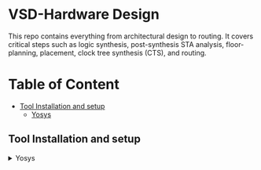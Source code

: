 # VSD-Hardware Design 
This repo contains everything from architectural design to routing. It covers critical steps such as logic synthesis, post-synthesis STA analysis, floor-planning, placement, clock tree synthesis (CTS), and routing.
# Table of Content
   - [Tool Installation and setup](#Tool-Installation-and-setup)
      - [Yosys](#Yosys)
## Tool Installation and setup

 <details>
<summary> Yosys </summary>

Instatllation of OpenSource RTL synthesis tool- Yosys
```bash
$ git clone https://github.com/YosysHQ/yosys.git
$ cd yosys-master 
$ sudo apt install make (If make is not installed please install it) 
$ sudo apt-get install build-essential clang bison flex \
    libreadline-dev gawk tcl-dev libffi-dev git \
    graphviz xdot pkg-config python3 libboost-system-dev \
    libboost-python-dev libboost-filesystem-dev zlib1g-dev
$ make 
$ sudo make install
```
 </details>

